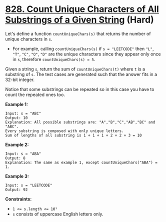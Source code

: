 # [828. Count Unique Characters of All Substrings of a Given String][link] (Hard)

[link]: https://leetcode.com/problems/count-unique-characters-of-all-substrings-of-a-given-string/

Let's define a function `countUniqueChars(s)` that returns the number of unique characters in `s`.

- For example, calling `countUniqueChars(s)` if `s = "LEETCODE"` then `"L"`, `"T"`, `"C"`, `"O"`,
`"D"` are the unique characters since they appear only once in `s`, therefore `countUniqueChars(s) =
5`.

Given a string `s`, return the sum of `countUniqueChars(t)` where `t` is a substring of `s`. The
test cases are generated such that the answer fits in a 32-bit integer.

Notice that some substrings can be repeated so in this case you have to count the repeated ones too.

**Example 1:**

```
Input: s = "ABC"
Output: 10
Explanation: All possible substrings are: "A","B","C","AB","BC" and "ABC".
Every substring is composed with only unique letters.
Sum of lengths of all substring is 1 + 1 + 1 + 2 + 2 + 3 = 10
```

**Example 2:**

```
Input: s = "ABA"
Output: 8
Explanation: The same as example 1, except countUniqueChars("ABA") = 1.
```

**Example 3:**

```
Input: s = "LEETCODE"
Output: 92
```

**Constraints:**

- `1 <= s.length <= 10⁵`
- `s` consists of uppercase English letters only.
